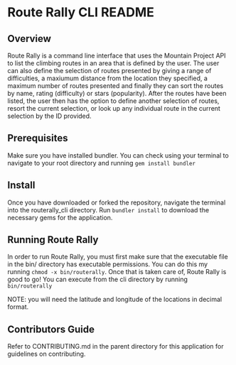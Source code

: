 # Route Rally CLI README

## Overview

Route Rally is a command line interface that uses the Mountain Project API to list the climbing routes in an area that is defined by the user. The user can also define the selection of routes presented by giving a range of difficulties, a maxiumum distance from the location they specified, a maximum number of routes presented and finally they can sort the routes by name, rating (difficulty) or stars (popularity). After the routes have been listed, the user then has the option to define another selection of routes, resort the current selection, or look up any individual route in the current selection by the ID provided. 

## Prerequisites

Make sure you have installed bundler. You can check using your terminal to navigate to your root directory and running `gem install bundler`

## Install

Once you have downloaded or forked the repository, navigate the terminal into the routerally_cli directory. Run `bundler install` to download the necessary gems for the application.

## Running Route Rally

In order to run Route Rally, you must first make sure that the executable file in the bin/ directory has executable permissions. You can do this my running `chmod -x bin/routerally`. Once that is taken care of, Route Rally is good to go! You can execute from the cli directory by running `bin/routerally`

NOTE: you will need the latitude and longitude of the locations in decimal format. 

## Contributors Guide

Refer to CONTRIBUTING.md in the parent directory for this application for guidelines on contributing.
